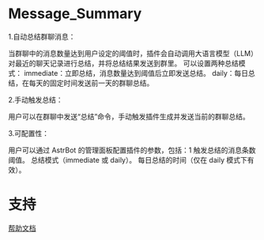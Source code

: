 # Message_Summary

1.自动总结群聊消息：

当群聊中的消息数量达到用户设定的阈值时，插件会自动调用大语言模型（LLM）对最近的聊天记录进行总结，并将总结结果发送到群里。
可以设置两种总结模式：
immediate：立即总结，消息数量达到阈值后立即发送总结。
daily：每日总结，在每天的固定时间发送前一天的群聊总结。

2.手动触发总结：

用户可以在群聊中发送“总结”命令，手动触发插件生成并发送当前的群聊总结。

3.可配置性：

用户可以通过 AstrBot 的管理面板配置插件的参数，包括：1
触发总结的消息条数阈值。
总结模式（immediate 或 daily）。
每日总结的时间（仅在 daily 模式下有效）。

# 支持

[帮助文档](https://astrbot.soulter.top/center/docs/%E5%BC%80%E5%8F%91/%E6%8F%92%E4%BB%B6%E5%BC%80%E5%8F%91/
)
